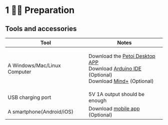 # 1 🧘‍♂️ Preparation

## Tools and accessories

| Tool                         | Notes                                                                                                                                                                                                                                                                                                  |
| ---------------------------- | ------------------------------------------------------------------------------------------------------------------------------------------------------------------------------------------------------------------------------------------------------------------------------------------------------ |
| A Windows/Mac/Linux Computer | <p>Download the <a href="https://docs.petoi.com/desktop-app/introduction">Petoi Desktop APP</a> <br>Download <a href="https://www.arduino.cc/en/software">Arduino IDE</a> (Optional)<br>Download <a href="https://docs.petoi.com/block-based-programming/petoi-coding-blocks">Mind+</a> (Optional)</p> |
| USB charging port            | 5V 1A output should be enough                                                                                                                                                                                                                                                                          |
| A smartphone(Android/iOS)    | Download [mobile app](https://docs.petoi.com/mobile-app/app-guide) (Optional)                                                                                                                                                                                                                          |
